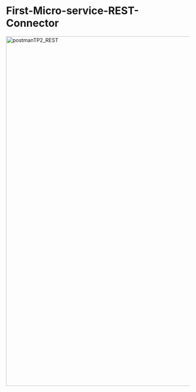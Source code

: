 # First-Micro-service-REST-Connector
<img width="956" alt="postmanTP2_REST" src="https://github.com/user-attachments/assets/d494ee52-487f-43e6-abe1-e8b1e6530903">
